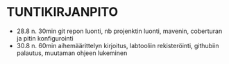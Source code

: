 TUNTIKIRJANPITO
===============

* 28.8 n. 30min git repon luonti, nb projenktin luonti, mavenin, coberturan ja pitin konfigurointi
* 30.8 n. 60min aihemäärittelyn kirjoitus, labtooliin rekisteröinti, githubiin palautus, muutaman ohjeen lukeminen
